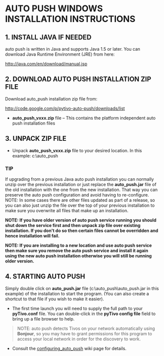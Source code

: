 # AUTO PUSH WINDOWS INSTALLATION INSTRUCTIONS #

## 1. INSTALL JAVA IF NEEDED ##

auto push is written in Java and supports Java 1.5 or later. You can download Java Runtime Environment (JRE) from here:

http://java.com/en/download/manual.jsp

## 2. DOWNLOAD AUTO PUSH INSTALLATION ZIP FILE ##

Download auto\_push installation zip file from:

http://code.google.com/p/pytivo-auto-push/downloads/list

  * **auto\_push\_vxxx.zip** file – This contains the platform independent auto push installation files

## 3. UNPACK ZIP FILE ##

  * Unpack **auto\_push\_vxxx.zip** file to your desired location. In this example: c:\auto\_push

### TIP ###
If upgrading from a previous Java auto push installation you can normally unzip over the previous installation or just replace the **auto\_push.jar** file of the old installation with the one from the new installation. That way you can preserve the auto push configuration and avoid having to re-configure. NOTE: In some cases there are other files  updated as part of a release, so you can also just unzip the file over the top of your previous installation to make sure you overwrite all files that make up an installation.

**NOTE: If you have older version of auto push service running you should shut down the service first and then unpack zip file over existing installation. If you don't do so then certain files cannot be overridden and hence installation will fail.**

**NOTE: If you are installing to a new location and use auto push service then make sure you remove the auto push service and install it again using the new auto push installation otherwise you will still be running older version.**

## 4. STARTING AUTO PUSH ##
Simply double click on **auto\_push.jar** file (c:\auto\_push\auto\_push.jar in this example) of the installation to start the program. (You can also create a shortcut to that file if you wish to make it easier).
  * The first time launch you will need to supply the full path to your **pyTivo.conf** file. You can double-click in the **pyTivo config file** field to bring up a file browser to help.
> NOTE: auto push detects Tivos on your network automatically using **Bonjour**, so you may have to grant permissions for this program to access your local network in order for the discovery to work.
  * Consult the [configuring\_auto\_push](http://code.google.com/p/pytivo-auto-push/wiki/configuring_auto_push) wiki page for details.
